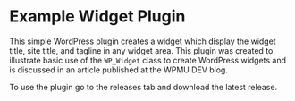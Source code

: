 # Example Widget Plugin

This simple WordPress plugin creates a widget which display the widget title, site title, and tagline in any widget area. This plugin was created to illustrate basic use of the `WP_Widget` class to create WordPress widgets and is discussed in an article published at the WPMU DEV blog.

To use the plugin go to the releases tab and download the latest release.